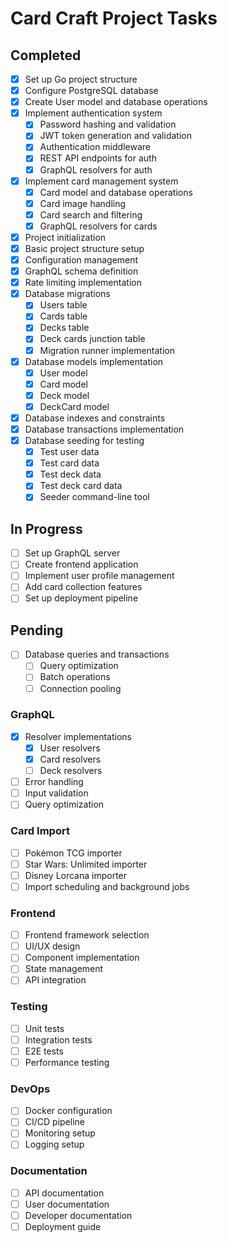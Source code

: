 # Card Craft Project Tasks

## Completed
- [x] Set up Go project structure
- [x] Configure PostgreSQL database
- [x] Create User model and database operations
- [x] Implement authentication system
  - [x] Password hashing and validation
  - [x] JWT token generation and validation
  - [x] Authentication middleware
  - [x] REST API endpoints for auth
  - [x] GraphQL resolvers for auth
- [x] Implement card management system
  - [x] Card model and database operations
  - [x] Card image handling
  - [x] Card search and filtering
  - [x] GraphQL resolvers for cards
- [x] Project initialization
- [x] Basic project structure setup
- [x] Configuration management
- [x] GraphQL schema definition
- [x] Rate limiting implementation
- [x] Database migrations
  - [x] Users table
  - [x] Cards table
  - [x] Decks table
  - [x] Deck cards junction table
  - [x] Migration runner implementation
- [x] Database models implementation
  - [x] User model
  - [x] Card model
  - [x] Deck model
  - [x] DeckCard model
- [x] Database indexes and constraints
- [x] Database transactions implementation
- [x] Database seeding for testing
  - [x] Test user data
  - [x] Test card data
  - [x] Test deck data
  - [x] Test deck card data
  - [x] Seeder command-line tool

## In Progress
- [ ] Set up GraphQL server
- [ ] Create frontend application
- [ ] Implement user profile management
- [ ] Add card collection features
- [ ] Set up deployment pipeline

## Pending
- [ ] Database queries and transactions
  - [ ] Query optimization
  - [ ] Batch operations
  - [ ] Connection pooling

### GraphQL
- [x] Resolver implementations
  - [x] User resolvers
  - [x] Card resolvers
  - [ ] Deck resolvers
- [ ] Error handling
- [ ] Input validation
- [ ] Query optimization

### Card Import
- [ ] Pokémon TCG importer
- [ ] Star Wars: Unlimited importer
- [ ] Disney Lorcana importer
- [ ] Import scheduling and background jobs

### Frontend
- [ ] Frontend framework selection
- [ ] UI/UX design
- [ ] Component implementation
- [ ] State management
- [ ] API integration

### Testing
- [ ] Unit tests
- [ ] Integration tests
- [ ] E2E tests
- [ ] Performance testing

### DevOps
- [ ] Docker configuration
- [ ] CI/CD pipeline
- [ ] Monitoring setup
- [ ] Logging setup

### Documentation
- [ ] API documentation
- [ ] User documentation
- [ ] Developer documentation
- [ ] Deployment guide 
